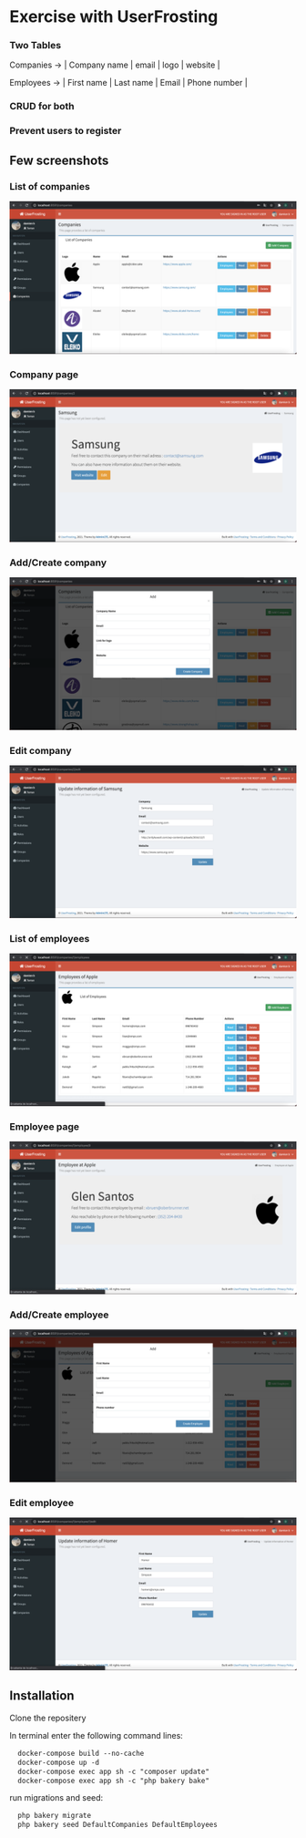 # Exercise with UserFrosting 

### Two Tables
 Companies -> | Company name | email | logo | website | 

Employees -> | First name | Last name | Email | Phone number | 


### CRUD for both 
### Prevent users to register

## Few screenshots

### List of companies
![List of companies](screenshots/list_companies.png)

### Company page 
![Company page](screenshots/show_company.png)

### Add/Create company
![Add/Create company](screenshots/add_company.png)

### Edit company
![Edit company](screenshots/edit_company.png)

### List of employees
![List of employees](screenshots/list_employees.png)

### Employee page 
![Employee page](screenshots/show_employee.png)

### Add/Create employee
![Add/Create employee](screenshots/add_employee.png)

### Edit employee
![Edit employee](screenshots/edit_employee.png)

## Installation

Clone the repositery 

In terminal enter the following command lines:
```
  docker-compose build --no-cache
  docker-compose up -d
  docker-compose exec app sh -c "composer update"
  docker-compose exec app sh -c "php bakery bake"
```
run migrations and seed:
```
  php bakery migrate
  php bakery seed DefaultCompanies DefaultEmployees
```
